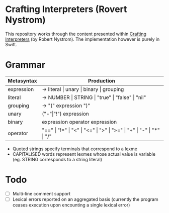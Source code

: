 # Crafting Interpreters (Rovert Nystrom)
This repository works through the content presented within [Crafting Interpreters](https://craftinginterpreters.com) (by Robert Nystrom). The implementation however is purely in Swift.

# Grammar
|Metasyntax |Production  |
|---|---|
|expression   | -> literal \| unary \| binary \| grouping |
|literal   | -> NUMBER \| STRING \| "true"  \| "false" \| "nil" |
|grouping   | -> "(" expression ")" |
|unary   | ("-"\|"!") expression  |
|binary   | expression operator expression |
|operator   | "==" \| "!=" \| "<" \| "<=" \| ">" \| ">=" \| "+" \| "-" \| "*" \| "/" |

- Quoted strings specify terminals that correspond to a lexme
- CAPITALISED words represent lexmes whose actual value is variable (eg. STRING corresponds to a string literal)


# Todo
- [ ] Multi-line comment support
- [ ] Lexical errors reported on an aggregated basis (currently the program ceases execution upon encounting a single lexical error)
